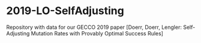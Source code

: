 # 2019-LO-SelfAdjusting
Repository with data for our GECCO 2019 paper [Doerr, Doerr, Lengler: Self-Adjusting Mutation Rates with Provably Optimal Success Rules]
